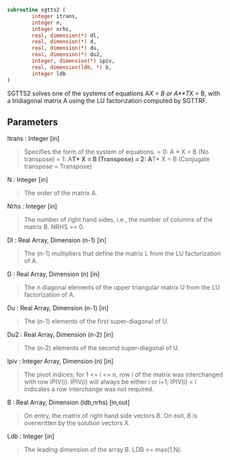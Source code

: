 ```fortran
subroutine sgtts2 (
		integer itrans,
		integer n,
		integer nrhs,
		real, dimension(*) dl,
		real, dimension(*) d,
		real, dimension(*) du,
		real, dimension(*) du2,
		integer, dimension(*) ipiv,
		real, dimension(ldb, *) b,
		integer ldb
)
```

 SGTTS2 solves one of the systems of equations
    A*X = B  or  A**T*X = B,
 with a tridiagonal matrix A using the LU factorization computed
 by SGTTRF.

## Parameters
Itrans : Integer [in]
> Specifies the form of the system of equations.
> = 0:  A * X = B  (No transpose)
> = 1:  A**T* X = B  (Transpose)
> = 2:  A**T* X = B  (Conjugate transpose = Transpose)

N : Integer [in]
> The order of the matrix A.

Nrhs : Integer [in]
> The number of right hand sides, i.e., the number of columns
> of the matrix B.  NRHS >= 0.

Dl : Real Array, Dimension (n-1) [in]
> The (n-1) multipliers that define the matrix L from the
> LU factorization of A.

D : Real Array, Dimension (n) [in]
> The n diagonal elements of the upper triangular matrix U from
> the LU factorization of A.

Du : Real Array, Dimension (n-1) [in]
> The (n-1) elements of the first super-diagonal of U.

Du2 : Real Array, Dimension (n-2) [in]
> The (n-2) elements of the second super-diagonal of U.

Ipiv : Integer Array, Dimension (n) [in]
> The pivot indices; for 1 <= i <= n, row i of the matrix was
> interchanged with row IPIV(i).  IPIV(i) will always be either
> i or i+1; IPIV(i) = i indicates a row interchange was not
> required.

B : Real Array, Dimension (ldb,nrhs) [in,out]
> On entry, the matrix of right hand side vectors B.
> On exit, B is overwritten by the solution vectors X.

Ldb : Integer [in]
> The leading dimension of the array B.  LDB >= max(1,N).

